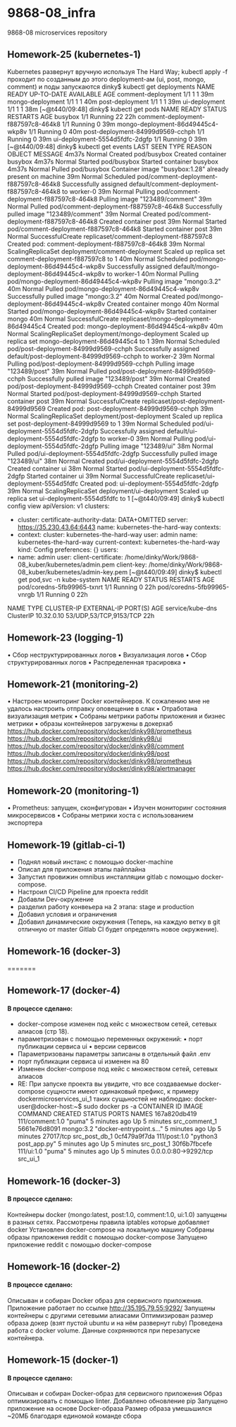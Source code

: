 # 9868-08_infra
9868-08 microservices repository


## Homework-25 (kubernetes-1)

Kubernetes развернут вручную используя The Hard Way;
kubectl apply -f <filename> проходит по созданным до этого deployment-ам (ui, post, mongo, comment) и поды запускаются
dinky$ kubectl get deployments
NAME                 READY   UP-TO-DATE   AVAILABLE   AGE
comment-deployment   1/1     1            1           39m
mongo-deployment     1/1     1            1           40m
post-deployment      1/1     1            1           39m
ui-deployment        1/1     1            1           38m
[~@t440/09:48]
dinky$ kubectl get pods
NAME                                 READY   STATUS    RESTARTS   AGE
busybox                              1/1     Running   22         22h
comment-deployment-f887597c8-464k8   1/1     Running   0          39m
mongo-deployment-86d49445c4-wkp8v    1/1     Running   0          40m
post-deployment-84999d9569-cchph     1/1     Running   0          39m
ui-deployment-5554d5fdfc-2dgfp       1/1     Running   0          39m
[~@t440/09:48]
dinky$ kubectl get events
LAST SEEN   TYPE     REASON              OBJECT                                    MESSAGE
4m37s       Normal   Created             pod/busybox                               Created container busybox
4m37s       Normal   Started             pod/busybox                               Started container busybox
4m37s       Normal   Pulled              pod/busybox                               Container image "busybox:1.28" already present on machine
39m         Normal   Scheduled           pod/comment-deployment-f887597c8-464k8    Successfully assigned default/comment-deployment-f887597c8-464k8 to worker-0
39m         Normal   Pulling             pod/comment-deployment-f887597c8-464k8    Pulling image "123489/comment"
39m         Normal   Pulled              pod/comment-deployment-f887597c8-464k8    Successfully pulled image "123489/comment"
39m         Normal   Created             pod/comment-deployment-f887597c8-464k8    Created container post
39m         Normal   Started             pod/comment-deployment-f887597c8-464k8    Started container post
39m         Normal   SuccessfulCreate    replicaset/comment-deployment-f887597c8   Created pod: comment-deployment-f887597c8-464k8
39m         Normal   ScalingReplicaSet   deployment/comment-deployment             Scaled up replica set comment-deployment-f887597c8 to 1
40m         Normal   Scheduled           pod/mongo-deployment-86d49445c4-wkp8v     Successfully assigned default/mongo-deployment-86d49445c4-wkp8v to worker-1
40m         Normal   Pulling             pod/mongo-deployment-86d49445c4-wkp8v     Pulling image "mongo:3.2"
40m         Normal   Pulled              pod/mongo-deployment-86d49445c4-wkp8v     Successfully pulled image "mongo:3.2"
40m         Normal   Created             pod/mongo-deployment-86d49445c4-wkp8v     Created container mongo
40m         Normal   Started             pod/mongo-deployment-86d49445c4-wkp8v     Started container mongo
40m         Normal   SuccessfulCreate    replicaset/mongo-deployment-86d49445c4    Created pod: mongo-deployment-86d49445c4-wkp8v
40m         Normal   ScalingReplicaSet   deployment/mongo-deployment               Scaled up replica set mongo-deployment-86d49445c4 to 1
39m         Normal   Scheduled           pod/post-deployment-84999d9569-cchph      Successfully assigned default/post-deployment-84999d9569-cchph to worker-2
39m         Normal   Pulling             pod/post-deployment-84999d9569-cchph      Pulling image "123489/post"
39m         Normal   Pulled              pod/post-deployment-84999d9569-cchph      Successfully pulled image "123489/post"
39m         Normal   Created             pod/post-deployment-84999d9569-cchph      Created container post
39m         Normal   Started             pod/post-deployment-84999d9569-cchph      Started container post
39m         Normal   SuccessfulCreate    replicaset/post-deployment-84999d9569     Created pod: post-deployment-84999d9569-cchph
39m         Normal   ScalingReplicaSet   deployment/post-deployment                Scaled up replica set post-deployment-84999d9569 to 1
39m         Normal   Scheduled           pod/ui-deployment-5554d5fdfc-2dgfp        Successfully assigned default/ui-deployment-5554d5fdfc-2dgfp to worker-0
39m         Normal   Pulling             pod/ui-deployment-5554d5fdfc-2dgfp        Pulling image "123489/ui"
38m         Normal   Pulled              pod/ui-deployment-5554d5fdfc-2dgfp        Successfully pulled image "123489/ui"
38m         Normal   Created             pod/ui-deployment-5554d5fdfc-2dgfp        Created container ui
38m         Normal   Started             pod/ui-deployment-5554d5fdfc-2dgfp        Started container ui
39m         Normal   SuccessfulCreate    replicaset/ui-deployment-5554d5fdfc       Created pod: ui-deployment-5554d5fdfc-2dgfp
39m         Normal   ScalingReplicaSet   deployment/ui-deployment                  Scaled up replica set ui-deployment-5554d5fdfc to 1
[~@t440/09:49]
dinky$ kubectl config view
apiVersion: v1
clusters:
- cluster:
    certificate-authority-data: DATA+OMITTED
    server: https://35.230.43.64:6443
  name: kubernetes-the-hard-way
contexts:
- context:
    cluster: kubernetes-the-hard-way
    user: admin
  name: kubernetes-the-hard-way
current-context: kubernetes-the-hard-way
kind: Config
preferences: {}
users:
- name: admin
  user:
    client-certificate: /home/dinky/Work/9868-08_kuber/kubernetes/admin.pem
    client-key: /home/dinky/Work/9868-08_kuber/kubernetes/admin-key.pem
[~@t440/09:49]
dinky$ kubectl get pod,svc -n kube-system
NAME                         READY   STATUS    RESTARTS   AGE
pod/coredns-5fb99965-txnrt   1/1     Running   0          22h
pod/coredns-5fb99965-vnrgb   1/1     Running   0          22h

NAME               TYPE        CLUSTER-IP   EXTERNAL-IP   PORT(S)                  AGE
service/kube-dns   ClusterIP   10.32.0.10   <none>        53/UDP,53/TCP,9153/TCP   22h


## Homework-23 (logging-1)

• Сбор неструктурированных логов
• Визуализация логов
• Сбор структурированных логов
• Распределенная трасировка
• 



## Homework-21 (monitoring-2)

• Настроен мониторинг Docker контейнеров. К сожалению мне не удалось настроить отправку оповещение в слак
• Отработана визуализация метрик
• Собраны метрики работы приложения и бизнес метрики
• образы контейнеров загружены в докерхаб
https://hub.docker.com/repository/docker/dinky98/prometheus
https://hub.docker.com/repository/docker/dinky98/ui
https://hub.docker.com/repository/docker/dinky98/comment
https://hub.docker.com/repository/docker/dinky98/post
https://hub.docker.com/repository/docker/dinky98/prometheus
https://hub.docker.com/repository/docker/dinky98/alertmanager



## Homework-20 (monitoring-1)

•  Prometheus: запущен, сконфигурован
• Изучен мониторинг состояния микросервисов
• Собраны метрики хоста с использованием экспортера


## Homework-19 (gitlab-ci-1)

- Поднял новый инстанс с помощью docker-machine
- Описал для приложения этапы пайплайна
- Запустил провижин omnibus инсталляции gitlab с помощью docker-compose.
- Настроил CI/CD Pipeline для проекта reddit
- Добавли Dev-окружение
- разделил работу конвеьера на 2 этапа: stage и production
- Добавил условия и ограничения
- Добавил динамические окружения (Теперь, на каждую ветку в git отличную от master Gitlab CI будет определять новое окружение).



## Homework-16 (docker-3)
=======
## Homework-17 (docker-4)
#### В процессе сделано:
- docker-compose изменен под кейс с множеством сетей, сетевых алиасов (стр 18).
- параметризован с помощью переменных окружений:
• порт публикации сервиса ui
• версии сервисов
- Параметризованы параметры записаны в отдельный файл .env
- порт публикации сервиса ui изменен на 80
- Изменен docker-compose под кейс с множеством сетей, сетевых алиасов
- RE: При запуске проекта вы увидите, что все создаваемые docker-compose сущности имеют одинаковый префикс, к примеру dockermicroservices_ui_1
таких сущьностей не наблюдаю:
docker-user@docker-host:~$ sudo docker ps -a
CONTAINER ID        IMAGE               COMMAND                  CREATED             STATUS              PORTS                  NAMES
167a820db419        111/comment:1.0     "puma"                   5 minutes ago       Up 5 minutes                               src_comment_1
5661e76d8091        mongo:3.2           "docker-entrypoint.s…"   5 minutes ago       Up 5 minutes        27017/tcp              src_post_db_1
0cf479a9f7da        111/post:1.0        "python3 post_app.py"    5 minutes ago       Up 5 minutes                               src_post_1
30f6b7fbcefe        111/ui:1.0          "puma"                   5 minutes ago       Up 5 minutes        0.0.0.0:80->9292/tcp   src_ui_1




## Homework-16 (docker-3)
#### В процессе сделано:
Контейнеры docker (mongo:latest, post:1.0, comment:1.0, ui:1.0) запущены в разных сетях.
Рассмотрены правила iptables которые добавляет docker
Установлен docker-compose на локальную машину
Собраны образы приложения reddit с помощью docker-compose
Запущено приложение reddit с помощью docker-compose



## Homework-16 (docker-2)
#### В процессе сделано:
Описыван и собиран Docker образ для сервисного приложения.
Приложение работает по ссылке http://35.195.79.55:9292/
Запущены контейнеры с другими сетевыми алиасами
Оптимизирован размер образа докер (взят пустой ubuntu и на нём развернут ruby)
Проведена работа с docker volume. Данные сохряняются при перезапуске контейнера.


## Homework-15 (docker-1)
#### В процессе сделано:
Описыван и собиран Docker-образ для сервисного приложения
Образ оптимизировать с помощью linter. Добавлено обновление pip
Запущено приложение на основе Docker-образа
Размер образа умешьшился ~20МБ благодаря единомой команде сбора


